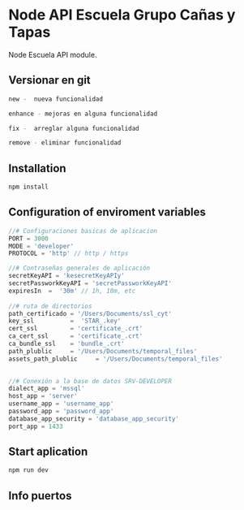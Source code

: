 # Node API Escuela Grupo Cañas y Tapas

Node Escuela API module.

## Versionar en git

```bash
new -  nueva funcionalidad	

enhance - mejoras en alguna funcionalidad

fix -  arreglar alguna funcionalidad 

remove - eliminar funcionalidad

```

## Installation

```bash
npm install 
```

## Configuration of enviroment variables

```js
//# Configuraciones basicas de aplicacion 
PORT = 3000
MODE = 'developer'
PROTOCOL = 'http' // http / https

//# Contraseñas generales de aplicación
secretKeyAPI = 'kesecretKeyAPIy'
secretPassworkKeyAPI = 'secretPassworkKeyAPI'
expiresIn  =  '30m' // 1h, 10m, etc
 
//# ruta de directorios
path_certificado = '/Users/Documents/ssl_cyt'
key_ssl          =  'STAR_.key'
cert_ssl         = 'certificate_.crt'
ca_cert_ssl      = 'certificate_.crt'
ca_bundle_ssl    = 'bundle_.crt'
path_plublic     = '/Users/Documents/temporal_files'
assets_path_plublic     = '/Users/Documents/temporal_files'

  
//# Conexión a la base de datos SRV-DEVELOPER
dialect_app = 'mssql'
host_app = 'server'
username_app = 'username_app'
password_app = 'password_app'
database_app_security = 'database_app_security'
port_app = 1433

```

## Start aplication

```bash
npm run dev 
```

## Info puertos
 
